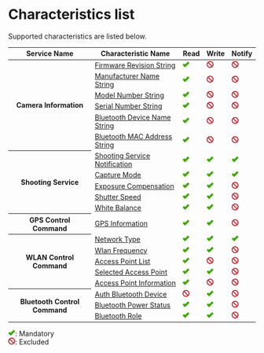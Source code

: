 # Characteristics list

Supported characteristics are listed below.

<table>
  <thead>
    <tr>
      <th rowspan="2">Service Name</th>
      <th rowspan="2">Characteristic Name</th>
      <th rowspan="2">Read</th>
      <th rowspan="2">Write</th>
      <th rowspan="2">Notify</th>
    </tr>
  </thead>
  <tbody>
    <tr><th rowspan="6">Camera Information</th>
      <td><a href="camera_information/firmware_revision_string.md">Firmware Revision String</a></td>
      <td><img src="assets/img/supported.png" alt="Mandatory" title="Mandatory" class="support-mark"></td>
      <td><img src="assets/img/not-supported.png" alt="Excluded" title="Excluded" class="support-mark"></td>
      <td><img src="assets/img/not-supported.png" alt="Excluded" title="Excluded" class="support-mark"></td>
    </tr><tr>
      <td><a href="camera_information/manufacturer_name_string.md">Manufacturer Name String</a></td>
      <td><img src="assets/img/supported.png" alt="Mandatory" title="Mandatory" class="support-mark"></td>
      <td><img src="assets/img/not-supported.png" alt="Excluded" title="Excluded" class="support-mark"></td>
      <td><img src="assets/img/not-supported.png" alt="Excluded" title="Excluded" class="support-mark"></td>
    </tr><tr>
      <td><a href="camera_information/model_number_string.md">Model Number String</a></td>
      <td><img src="assets/img/supported.png" alt="Mandatory" title="Mandatory" class="support-mark"></td>
      <td><img src="assets/img/not-supported.png" alt="Excluded" title="Excluded" class="support-mark"></td>
      <td><img src="assets/img/not-supported.png" alt="Excluded" title="Excluded" class="support-mark"></td>
    </tr><tr>
      <td><a href="camera_information/serial_number_string.md">Serial Number String</a></td>
      <td><img src="assets/img/supported.png" alt="Mandatory" title="Mandatory" class="support-mark"></td>
      <td><img src="assets/img/not-supported.png" alt="Excluded" title="Excluded" class="support-mark"></td>
      <td><img src="assets/img/not-supported.png" alt="Excluded" title="Excluded" class="support-mark"></td>
    </tr><tr>
      <td><a href="camera_information/bluetooth_device_name.md">Bluetooth Device Name String</a></td>
      <td><img src="assets/img/supported.png" alt="Mandatory" title="Mandatory" class="support-mark"></td>
      <td><img src="assets/img/not-supported.png" alt="Excluded" title="Excluded" class="support-mark"></td>
      <td><img src="assets/img/not-supported.png" alt="Excluded" title="Excluded" class="support-mark"></td>
    </tr><tr>
      <td><a href="camera_information/bluetooth_mac_address_string.md">Bluetooth MAC Address String</a></td>
      <td><img src="assets/img/supported.png" alt="Mandatory" title="Mandatory" class="support-mark"></td>
      <td><img src="assets/img/not-supported.png" alt="Excluded" title="Excluded" class="support-mark"></td>
      <td><img src="assets/img/not-supported.png" alt="Excluded" title="Excluded" class="support-mark"></td>
    </tr>
    <tr><th rowspan="5">Shooting Service</th>
      <td><a href="shooting_service/shooting_service_notification.md">Shooting Service Notification</a></td>
      <td><img src="assets/img/supported.png" alt="Mandatory" title="Mandatory" class="support-mark"></td>
      <td><img src="assets/img/supported.png" alt="Mandatory" title="Mandatory" class="support-mark"></td>
      <td><img src="assets/img/supported.png" alt="Mandatory" title="Mandatory" class="support-mark"></td>
    </tr><tr>
      <td><a href="shooting_service/capture_mode.md">Capture Mode</a></td>
      <td><img src="assets/img/supported.png" alt="Mandatory" title="Mandatory" class="support-mark"></td>
      <td><img src="assets/img/supported.png" alt="Mandatory" title="Mandatory" class="support-mark"></td>
      <td><img src="assets/img/supported.png" alt="Mandatory" title="Mandatory" class="support-mark"></td>
    </tr><tr>
      <td><a href="shooting_service/exposure_compensation.md">Exposure Compensation</a></td>
      <td><img src="assets/img/supported.png" alt="Mandatory" title="Mandatory" class="support-mark"></td>
      <td><img src="assets/img/supported.png" alt="Mandatory" title="Mandatory" class="support-mark"></td>
      <td><img src="assets/img/not-supported.png" alt="Excluded" title="Excluded" class="support-mark"></td>
    </tr><tr>
      <td><a href="shooting_service/shutter_speed.md">Shutter Speed</a></td>
      <td><img src="assets/img/supported.png" alt="Mandatory" title="Mandatory" class="support-mark"></td>
      <td><img src="assets/img/supported.png" alt="Mandatory" title="Mandatory" class="support-mark"></td>
      <td><img src="assets/img/not-supported.png" alt="Excluded" title="Excluded" class="support-mark"></td>
    </tr><tr>
      <td><a href="shooting_service/white_balance.md">White Balance</a></td>
      <td><img src="assets/img/supported.png" alt="Mandatory" title="Mandatory" class="support-mark"></td>
      <td><img src="assets/img/supported.png" alt="Mandatory" title="Mandatory" class="support-mark"></td>
      <td><img src="assets/img/not-supported.png" alt="Excluded" title="Excluded" class="support-mark"></td>
    </tr><tr>
    <tr><th rowspan="1">GPS Control Command</th>
      <td><a href="gps_control_command/gps_information.md">GPS Information</a></td>
      <td><img src="assets/img/supported.png" alt="Mandatory" title="Mandatory" class="support-mark"></td>
      <td><img src="assets/img/supported.png" alt="Mandatory" title="Mandatory" class="support-mark"></td>
      <td><img src="assets/img/not-supported.png" alt="Excluded" title="Excluded" class="support-mark"></td>
    </tr>
    <tr><th rowspan="5">WLAN Control Command</th>
      <td><a href="wlan_control_command/network_type.md">Network Type</a></td>
      <td><img src="assets/img/supported.png" alt="Mandatory" title="Mandatory" class="support-mark"></td>
      <td><img src="assets/img/supported.png" alt="Mandatory" title="Mandatory" class="support-mark"></td>
      <td><img src="assets/img/supported.png" alt="Mandatory" title="Mandatory" class="support-mark"></td>
    </tr><tr>
      <td><a href="wlan_control_command/wlan_frequency.md">Wlan Frequency</a></td>
      <td><img src="assets/img/supported.png" alt="Mandatory" title="Mandatory" class="support-mark"></td>
      <td><img src="assets/img/supported.png" alt="Mandatory" title="Mandatory" class="support-mark"></td>
      <td><img src="assets/img/not-supported.png" alt="Excluded" title="Excluded" class="support-mark"></td>
    </tr><tr>
      <td><a href="wlan_control_command/access_point_list.md">Access Point List</a></td>
      <td><img src="assets/img/supported.png" alt="Mandatory" title="Mandatory" class="support-mark"></td>
      <td><img src="assets/img/not-supported.png" alt="Excluded" title="Excluded" class="support-mark"></td>
      <td><img src="assets/img/not-supported.png" alt="Excluded" title="Excluded" class="support-mark"></td>
    </tr><tr>
      <td><a href="wlan_control_command/selected_access_point.md">Selected Access Point</a></td>
      <td><img src="assets/img/supported.png" alt="Mandatory" title="Mandatory" class="support-mark"></td>
      <td><img src="assets/img/supported.png" alt="Mandatory" title="Mandatory" class="support-mark"></td>
      <td><img src="assets/img/not-supported.png" alt="Excluded" title="Excluded" class="support-mark"></td>
    </tr><tr>
      <td><a href="wlan_control_command/access_point_information.md">Access Point Information</a></td>
      <td><img src="assets/img/supported.png" alt="Mandatory" title="Mandatory" class="support-mark"></td>
      <td><img src="assets/img/not-supported.png" alt="Excluded" title="Excluded" class="support-mark"></td>
      <td><img src="assets/img/not-supported.png" alt="Excluded" title="Excluded" class="support-mark"></td>
    </tr>
    <tr><th rowspan="3">Bluetooth Control Command</th>
      <td><a href="bluetooth_control_command/auth_bluetooth_device.md">Auth Bluetooth Device</a></td>
      <td><img src="assets/img/not-supported.png" alt="Excluded" title="Excluded" class="support-mark"></td>
      <td><img src="assets/img/supported.png" alt="Mandatory" title="Mandatory" class="support-mark"></td>
      <td><img src="assets/img/not-supported.png" alt="Excluded" title="Excluded" class="support-mark"></td>
    </tr><tr>
      <td><a href="bluetooth_control_command/bluetooth_power_status.md">Bluetooth Power Status</a></td>
      <td><img src="assets/img/supported.png" alt="Mandatory" title="Mandatory" class="support-mark"></td>
      <td><img src="assets/img/supported.png" alt="Mandatory" title="Mandatory" class="support-mark"></td>
      <td><img src="assets/img/not-supported.png" alt="Excluded" title="Excluded" class="support-mark"></td>
    </tr><tr>
      <td><a href="bluetooth_control_command/bluetooth_role.md">Bluetooth Role</a></td>
      <td><img src="assets/img/supported.png" alt="Mandatory" title="Mandatory" class="support-mark"></td>
      <td><img src="assets/img/supported.png" alt="Mandatory" title="Mandatory" class="support-mark"></td>
      <td><img src="assets/img/not-supported.png" alt="Excluded" title="Excluded" class="support-mark"></td>
    </tr>
  </tbody>
</table>

![Mandatory](assets/img/supported.png "Mandatory"): Mandatory    
![Excluded](assets/img/not-supported.png "Excluded"): Excluded
